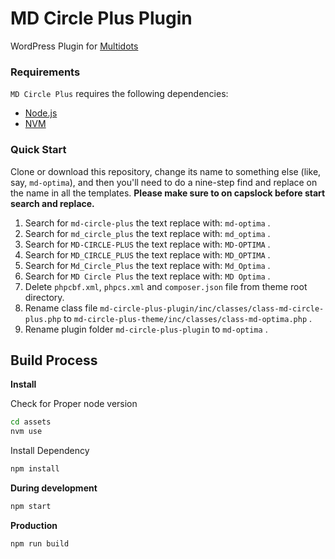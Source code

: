 # MD Circle Plus Plugin

WordPress Plugin for [Multidots](https://www.multidots.com/)

### Requirements

`MD Circle Plus` requires the following dependencies:

- [Node.js](https://nodejs.org/)
- [NVM](https://wptraining.md10x.com/lessons/install-nvm/) 

### Quick Start

Clone or download this repository, change its name to something else (like, say, `md-optima`), and then you'll need to do a nine-step find and replace on the name in all the templates. **Please make sure to on capslock before start search and replace.**

1. Search for `md-circle-plus` the text replace with: `md-optima` .
2. Search for `md_circle_plus` the text replace with: `md_optima` .
3. Search for `MD-CIRCLE-PLUS` the text replace with: `MD-OPTIMA` .
4. Search for `MD_CIRCLE_PLUS` the text replace with: `MD_OPTIMA` .
5. Search for `Md_Circle_Plus` the text replace with: `Md_Optima` .
6. Search for `MD Circle Plus` the text replace with: `MD Optima` .
7. Delete `phpcbf.xml`, `phpcs.xml` and `composer.json` file from theme root directory.
8. Rename class file `md-circle-plus-plugin/inc/classes/class-md-circle-plus.php` to `md-circle-plus-theme/inc/classes/class-md-optima.php` .
9. Rename plugin folder `md-circle-plus-plugin` to `md-optima` .


## Build Process

**Install**

Check for Proper node version

```bash
cd assets
nvm use
```

Install Dependency

```bash
npm install
```

**During development**

```bash
npm start
```

**Production**

```bash
npm run build
```